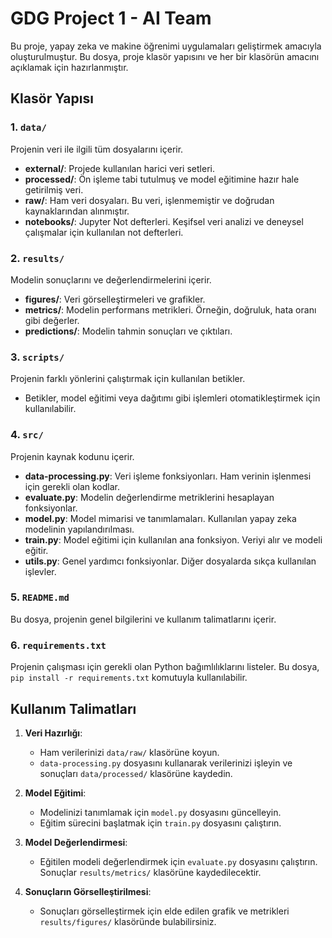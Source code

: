 # GDG Project 1 - AI Team

Bu proje, yapay zeka ve makine öğrenimi uygulamaları geliştirmek amacıyla oluşturulmuştur. Bu dosya, proje klasör yapısını ve her bir klasörün amacını açıklamak için hazırlanmıştır.

## Klasör Yapısı

### 1. `data/`
Projenin veri ile ilgili tüm dosyalarını içerir.
- **external/**: Projede kullanılan harici veri setleri.
- **processed/**: Ön işleme tabi tutulmuş ve model eğitimine hazır hale getirilmiş veri.
- **raw/**: Ham veri dosyaları. Bu veri, işlenmemiştir ve doğrudan kaynaklarından alınmıştır.
- **notebooks/**: Jupyter Not defterleri. Keşifsel veri analizi ve deneysel çalışmalar için kullanılan not defterleri.

### 2. `results/`
Modelin sonuçlarını ve değerlendirmelerini içerir.
- **figures/**: Veri görselleştirmeleri ve grafikler.
- **metrics/**: Modelin performans metrikleri. Örneğin, doğruluk, hata oranı gibi değerler.
- **predictions/**: Modelin tahmin sonuçları ve çıktıları.

### 3. `scripts/`
Projenin farklı yönlerini çalıştırmak için kullanılan betikler.
- Betikler, model eğitimi veya dağıtımı gibi işlemleri otomatikleştirmek için kullanılabilir.

### 4. `src/`
Projenin kaynak kodunu içerir.
- **data-processing.py**: Veri işleme fonksiyonları. Ham verinin işlenmesi için gerekli olan kodlar.
- **evaluate.py**: Modelin değerlendirme metriklerini hesaplayan fonksiyonlar.
- **model.py**: Model mimarisi ve tanımlamaları. Kullanılan yapay zeka modelinin yapılandırılması.
- **train.py**: Model eğitimi için kullanılan ana fonksiyon. Veriyi alır ve modeli eğitir.
- **utils.py**: Genel yardımcı fonksiyonlar. Diğer dosyalarda sıkça kullanılan işlevler.

### 5. `README.md`
Bu dosya, projenin genel bilgilerini ve kullanım talimatlarını içerir.

### 6. `requirements.txt`
Projenin çalışması için gerekli olan Python bağımlılıklarını listeler. Bu dosya, `pip install -r requirements.txt` komutuyla kullanılabilir.

## Kullanım Talimatları

1. **Veri Hazırlığı**:
   - Ham verilerinizi `data/raw/` klasörüne koyun.
   - `data-processing.py` dosyasını kullanarak verilerinizi işleyin ve sonuçları `data/processed/` klasörüne kaydedin.

2. **Model Eğitimi**:
   - Modelinizi tanımlamak için `model.py` dosyasını güncelleyin.
   - Eğitim sürecini başlatmak için `train.py` dosyasını çalıştırın.

3. **Model Değerlendirmesi**:
   - Eğitilen modeli değerlendirmek için `evaluate.py` dosyasını çalıştırın. Sonuçlar `results/metrics/` klasörüne kaydedilecektir.

4. **Sonuçların Görselleştirilmesi**:
   - Sonuçları görselleştirmek için elde edilen grafik ve metrikleri `results/figures/` klasöründe bulabilirsiniz.
